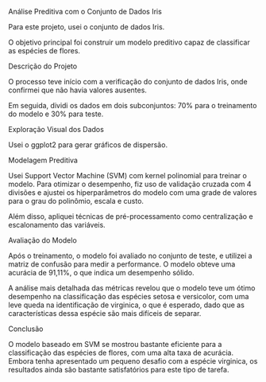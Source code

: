 Análise Preditiva com o Conjunto de Dados Iris

Para este projeto, usei o conjunto de dados Iris. 

O objetivo principal foi construir um modelo preditivo capaz de classificar as espécies de flores.

Descrição do Projeto

O processo teve início com a verificação do conjunto de dados Iris, onde confirmei que não havia valores ausentes. 

Em seguida, dividi os dados em dois subconjuntos: 70% para o treinamento do modelo e 30% para teste. 

Exploração Visual dos Dados

Usei o ggplot2 para gerar gráficos de dispersão. 

Modelagem Preditiva

Usei Support Vector Machine (SVM) com kernel polinomial para treinar o modelo. 
Para otimizar o desempenho, fiz uso de validação cruzada com 4 divisões e ajustei os hiperparâmetros do modelo com uma grade de valores para o grau do polinômio, escala e custo.

Além disso, apliquei técnicas de pré-processamento como centralização e escalonamento das variáveis.

Avaliação do Modelo

Após o treinamento, o modelo foi avaliado no conjunto de teste, e utilizei a matriz de confusão para medir a performance. 
O modelo obteve uma acurácia de 91,11%, o que indica um desempenho sólido. 

A análise mais detalhada das métricas revelou que o modelo teve um ótimo desempenho na classificação das espécies setosa e versicolor, 
com uma leve queda na identificação de virginica, o que é esperado, dado que as características dessa espécie são mais difíceis de separar.

Conclusão

O modelo baseado em SVM se mostrou bastante eficiente para a classificação das espécies de flores, com uma alta taxa de acurácia. 
Embora tenha apresentado um pequeno desafio com a espécie virginica, os resultados ainda são bastante satisfatórios para este tipo de tarefa. 

